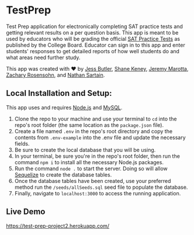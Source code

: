 # TestPrep

Test Prep application for electronically completing SAT practice tests and getting relevant results on a per question basis. This app is meant to be used by educators who will be grading the official [SAT Practice Tests](https://collegereadiness.collegeboard.org/sat/practice/full-length-practice-tests) as published by the College Board. Educator can sign in to this app and enter students' responses to get detailed reports of how well students do and what areas need further study.

This app was created with ❤️ by [Jess Butler](https://github.com/JessButler16), [Shane Keney](https://github.com/ShaneKeney), [Jeremy Marotta](https://github.com/firefreet), [Zachary Rosensohn](https://github.com/zrosensohn), and [Nathan Sartain](https://github.com/NatePad).

## Local Installation and Setup:

This app uses and requires [Node.js](https://nodejs.org/en/) and [MySQL](https://dev.mysql.com/downloads/).

1. Clone the repo to your machine and use your terminal to `cd` into the repo's root folder (the same location as the `package.json` file).
2. Create a file named `.env` in the repo's root directory and copy the contents from `.env-example` into the .env file and update the necessary fields.
3. Be sure to create the local database that you will be using.
4. In your terminal, be sure you're in the repo's root folder, then run the command `npm i` to install all the necessary Node.js packages.
5. Run the command `node .` to start the server. Doing so will allow [Sequelize](https://sequelize.org/) to create the database tables.
6. Once the database tables have been created, use your preferred method run the `/seeds/allSeeds.sql` seed file to populate the database.
7. Finally, navigate to `localhost:3000` to access the running application.

## Live Demo
https://test-prep-project2.herokuapp.com/
